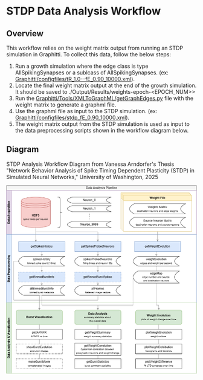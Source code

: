 # STDP Data Analysis Workflow

## Overview
This workflow relies on the weight matrix output from running an STDP simulation in Graphitti. To collect this data, follow the below steps:
1. Run a growth simulation where the edge class is type AllSpikingSynapses or a sublcass of AllSpikingSynapses. (ex: [Graphitti/configfiles/tR_1.0--fE_0.90_10000.xml](https://github.com/UWB-Biocomputing/Graphitti/blob/SharedDevelopment/configfiles/tR_1.0--fE_0.90_10000.xml)).
2. Locate the final weight matrix output at the end of the growth simulation. It should be saved to ./Output/Results/weights-epoch-&lt;EPOCH_NUM>&gt;
3. Run the [Graphitti/Tools/XMLToGraphML/getGraphEdges.py](https://github.com/UWB-Biocomputing/Graphitti/blob/SharedDevelopment/Tools/XMLToGraphML/getGraphEdges.py) file with the weight matrix to generate a graphml file.
4. Use the graphml file as input to the STDP simulation. (ex: [Graphitti/configfiles/stdp_fE_0.90_10000.xml](https://github.com/UWB-Biocomputing/Graphitti/blob/SharedDevelopment/configfiles/stdp_fE_0.90_10000.xml)).
5. The weight matrix output from the STDP simulation is used as input to the data preprocessing scripts shown in the workflow diagram below.

## Diagram

STDP Analysis Workflow Diagram from Vanessa Arndorfer's Thesis "Network Behavior Analysis of Spike Timing Dependent Plasticity
(STDP) in Simulated Neural Networks," University of Washington, 2025

![STDP Data Analysis Workflow](STDP_data_analysis.png)
